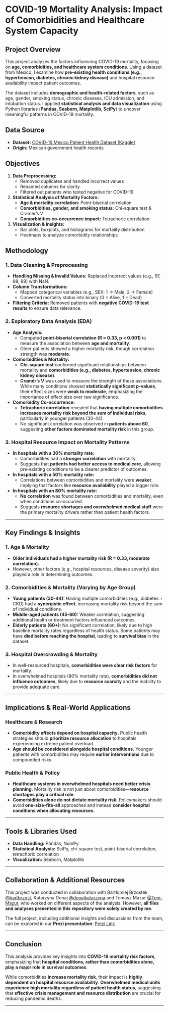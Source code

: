 # **COVID-19 Mortality Analysis: Impact of Comorbidities and Healthcare System Capacity**  

## **Project Overview**  
This project analyzes the factors influencing COVID-19 mortality, focusing on **age, comorbidities, and healthcare system conditions**. Using a dataset from Mexico, I examine how **pre-existing health conditions (e.g., hypertension, diabetes, chronic kidney disease)** and hospital resource availability impact patient outcomes.  

The dataset includes **demographic and health-related factors**, such as age, gender, smoking status, chronic diseases, ICU admission, and intubation status. I applied **statistical analysis and data visualization** using Python libraries (**Pandas, Seaborn, Matplotlib, SciPy**) to uncover meaningful patterns in COVID-19 mortality.  

## **Data Source**  
- **Dataset:** [COVID-19 Mexico Patient Health Dataset (Kaggle)](https://www.kaggle.com/datasets/riteshahlawat/covid19-mexico-patient-health-dataset)  
- **Origin:** Mexican government health records  

## **Objectives**  
1. **Data Preprocessing:**  
   - Removed duplicates and handled incorrect values  
   - Renamed columns for clarity  
   - Filtered out patients who tested negative for COVID-19  
2. **Statistical Analysis of Mortality Factors:**  
   - **Age & mortality correlation:** Point-biserial correlation  
   - **Comorbidities, gender, and smoking status:** Chi-square test & Cramér’s V  
   - **Comorbidities co-occurrence impact:** Tetrachoric correlation  
3. **Visualization & Insights:**  
   - Bar plots, boxplots, and histograms for mortality distribution  
   - Heatmaps to analyze comorbidity relationships  

## **Methodology**  
### **1. Data Cleaning & Preprocessing**  
- **Handling Missing & Invalid Values:** Replaced incorrect values (e.g., 97, 98, 99) with NaN.  
- **Column Transformations:**  
  - Mapped categorical variables (e.g., SEX: 1 → Male, 2 → Female)  
  - Converted mortality status into binary (0 = Alive, 1 = Dead)  
- **Filtering Criteria:** Removed patients with **negative COVID-19 test results** to ensure data relevance.  

### **2. Exploratory Data Analysis (EDA)**  
- **Age Analysis:**  
  - Computed **point-biserial correlation (R = 0.33, p < 0.001)** to measure the association between **age and mortality**.  
  - Older patients showed a higher mortality risk, though correlation strength was **moderate**.  
- **Comorbidities & Mortality:**  
  - **Chi-square test** confirmed significant relationships between mortality and **comorbidities (e.g., diabetes, hypertension, chronic kidney disease)**.  
  - **Cramér’s V** was used to measure the strength of these associations. While many conditions showed **statistically significant p-values**, their effect sizes were **weak to moderate**, emphasizing the importance of effect size over raw significance.  
- **Comorbidity Co-occurrence:**  
  - **Tetrachoric correlation** revealed that **having multiple comorbidities increases mortality risk beyond the sum of individual risks**, particularly in younger patients (30-44).  
  - No significant correlation was observed in **patients above 60**, suggesting **other factors dominated mortality risk** in this group.  

### **3. Hospital Resource Impact on Mortality Patterns**  
- **In hospitals with a 30% mortality rate:**  
  - Comorbidities had a **stronger correlation** with mortality.  
  - Suggests that **patients had better access to medical care**, allowing pre-existing conditions to be a clearer predictor of outcomes.  
- **In hospitals with a 50% mortality rate:**  
  - Correlations between comorbidities and mortality were **weaker**, implying that factors like **resource availability** played a bigger role.  
- **In hospitals with an 80% mortality rate:**  
  - **No correlation** was found between comorbidities and mortality, even when conditions co-occurred.  
  - Suggests **resource shortages and overwhelmed medical staff** were the primary mortality drivers rather than patient health factors.  

---

## **Key Findings & Insights**  

### **1. Age & Mortality**  
- **Older individuals had a higher mortality risk (R = 0.33, moderate correlation).**  
- However, other factors (e.g., hospital resources, disease severity) also played a role in determining outcomes.  

### **2. Comorbidities & Mortality (Varying by Age Group)**  
- **Young patients (30-44):** Having multiple comorbidities (e.g., diabetes + CKD) had a **synergistic effect**, increasing mortality risk beyond the sum of individual conditions.  
- **Middle-aged patients (45-60):** Weaker correlation, suggesting additional health or treatment factors influenced outcomes.  
- **Elderly patients (60+):** No significant correlation, likely due to high baseline mortality rates regardless of health status. Some patients may have **died before reaching the hospital**, leading to **survival bias** in the dataset.  

### **3. Hospital Overcrowding & Mortality**  
- In well-resourced hospitals, **comorbidities were clear risk factors** for mortality.  
- In overwhelmed hospitals (80% mortality rate), **comorbidities did not influence outcomes**, likely due to **resource scarcity** and the inability to provide adequate care.  

---

## **Implications & Real-World Applications**  

### **Healthcare & Research**  
- **Comorbidity effects depend on hospital capacity.** Public health strategies should **prioritize resource allocation** to hospitals experiencing extreme patient overload.  
- **Age should be considered alongside hospital conditions.** Younger patients with comorbidities may require **earlier interventions** due to compounded risks.  

### **Public Health & Policy**  
- **Healthcare systems in overwhelmed hospitals need better crisis planning.** Mortality risk is not just about comorbidities—**resource shortages play a critical role**.  
- **Comorbidities alone do not dictate mortality risk.** Policymakers should avoid **one-size-fits-all** approaches and instead **consider hospital conditions when allocating resources.**  

---

## **Tools & Libraries Used**  
- **Data Handling:** Pandas, NumPy  
- **Statistical Analysis:** SciPy, chi-square test, point-biserial correlation, tetrachoric correlation  
- **Visualization:** Seaborn, Matplotlib  

---

## **Collaboration & Additional Resources**  
This project was conducted in collaboration with Bartłomiej Brzostek [@bartbrzost](https://github.com/bartbrzost), Katarzyna Donaj [@donajkatarzyna](https://github.com/donajkatarzyna) and Tomasz Mazur [@Tom-Mazur](https://github.com/Tom-Mazur), who worked on different aspects of the analysis. However, **all files and analyses presented in this repository were solely created by me**.

The full project, including additional insights and discussions from the team, can be explored in our **Prezi presentation**: [Prezi Link](https://prezi.com/view/TObuunzj42D090Gz6ovn/)

---

## **Conclusion**  
This analysis provides key insights into **COVID-19 mortality risk factors**, emphasizing that **hospital conditions, rather than comorbidities alone, play a major role in survival outcomes**.  

While comorbidities **increase mortality risk**, their impact is **highly dependent on hospital resource availability**. **Overwhelmed medical units experience high mortality regardless of patient health status**, suggesting that **effective crisis management and resource distribution** are crucial for reducing pandemic deaths.  

---

